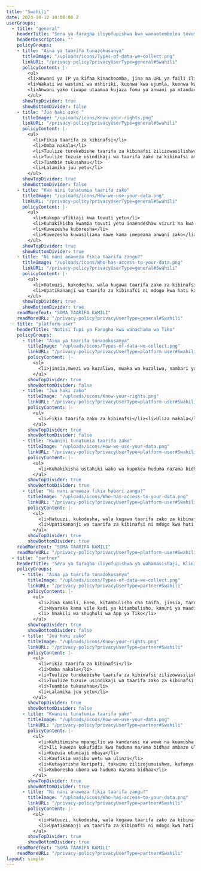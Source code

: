 ```yaml
---
title: "Swahili"
date: 2023-10-12 10:00:00 Z
userGroups:
  - title: "general"
    headerTitle: "Sera ya faragha iliyofupishwa kwa wanaotembelea tovuti"
    headerDescription: ""
    policyGroups: 
    - title: "Aina ya taarifa tunazokusanya"
      titleImage: "/uploads/icons/Types-of-data-we-collect.png"
      linkURL: "/privacy-policy?privacyUserType=general#Swahili"
      policyContent: |-
        <ul>
        <li>Anwani ya IP ya kifaa kinachoomba, jina na URL ya faili iliyoombwa, tovuti ambayo ufikiaji hupatikana (“URL ya rufaa”), kivinjari kilichotumiwa na, ambapo inahusika mfumo wa uendeshaji wa kifaa chako na kitambulisho cha mtoaji wako wa ufikiaji.</li>
        <li>Wakati wa wastani wa ushiriki, kuonwa kwa ujumla, kuonwa kwa ukurasa, shughuli kwa wakati, watumizi kwa kila nchi na mji (baada tu ya kupeana ruhusa ya kutumia cookies)</li>
        <li>Anwani yako (iwapo utaamua kujaza fomu ya anwani ya mtandaoni)</li>
        </ul>
      showTopDivider: true
      showBottomDivider: false
    - title: "Jua haki zako "
      titleImage: "/uploads/icons/Know-your-rights.png"
      linkURL: "/privacy-policy?privacyUserType=general#Swahili"
      policyContent: |-
        <ul>
          <li>Fikia taarifa za kibinafsi</li>
          <li>Omba nakala</li>
          <li>Tuulize turekebishe taarifa za kibinafsi zilizowasilishwa kwetu</li>
          <li>Tuulize tuzuie usindikaji wa taarifa zako za kibinafsi ama kupinga usindikaji wao</li>
          <li>Tuambie tukusahau</li>
          <li>Lalamika juu yetu</li>
        </ul>
      showTopDivider: true
      showBottomDivider: false
    - title: "Kwa nini tunatumia taarifa zako"
      titleImage: "/uploads/icons/How-we-use-your-data.png"
      linkURL: "/privacy-policy?privacyUserType=general#Swahili"
      policyContent: |-
        <ul>
          <li>Kukupa ufikiaji kwa tovuti yetu</li>
          <li>Kuhakikisha kwamba tovuti yetu inaendeshaw vizuri na kwa njia salama</li>
          <li>Kuwezesha kuboresha</li>
          <li>Kuwezesha kuwasiliana nawe kama imepeana anwani zako</li>
        </ul>
      showTopDivider: true
      showBottomDivider: true
    - title: "Ni nani anaweza fikia taarifa zangu?"
      titleImage: "/uploads/icons/Who-has-access-to-your-data.png"
      linkURL: "/privacy-policy?privacyUserType=general#Swahili"
      policyContent: |-
        <ul>
          <li>Hatuuzi, kukodesha, wala kugawa taarifa zako za kibinafsi kwa madhumuni ya kibiashara (Ikiwemo masoko ya moja kwa moja)</li>
          <li>Upatikananji wa taarifa za kibinafsi ni mdogo kwa hati kali kwa msingi wa kutaka kujua na hupeanwa kwa baadhi ya wafanyikazi wetu na/ama wahusika wa tatu tunaofanya kazi nao ambao wamefungwa na usiri</li>
        </ul>
      showTopDivider: true
      showBottomDivider: true
    readMoreText: "SOMA TAARIFA KAMILI"
    readMoreURL: "/privacy-policy?privacyUserType=general#Swahili"
  - title: "platform-user"
    headerTitle: "Notisi fupi ya Faragha kwa wanachama wa Tiko"
    policyGroups: 
      - title: "Aina ya taarifa tunazokusanya"
        titleImage: "/uploads/icons/Types-of-data-we-collect.png"
        linkURL: "/privacy-policy?privacyUserType=platform-user#Swahili"
        policyContent: |-
          <ul>
            <li>jinsia,mwezi wa kuzaliwa, mwaka wa kuzaliwa, nambari ya simu (kama unayo na unataka kupeana)</li><li>Aina ya huduma na/ama bidhaa ambayo umepokea pamoja na tarehe na kituo ulichotembelea, Miles za Tiko ambazo ulituzwa</li><li>Mfano wa sauti (katika baadhi ya kesi)</li>
          </ul>
        showTopDivider: true
        showBottomDivider: false
      - title: "Jua haki zako"
        titleImage: "/uploads/icons/Know-your-rights.png"
        linkURL: "/privacy-policy?privacyUserType=platform-user#Swahili"
        policyContent: |-
          <ul>
            <li>Fikia taarifa zako za kibinafsi</li><li>Uliza nakala</li><li>Tuulize turekebishe taarifa za kibinafsi zilizowasilishwa kwetu</li><li>Tuombe tukusahau</li><li>Lalamika juu yetu</li>
          </ul>
        showTopDivider: true
        showBottomDivider: false
      - title: "Kwanini tunatumia taarifa zako"
        titleImage: "/uploads/icons/How-we-use-your-data.png"
        linkURL: "/privacy-policy?privacyUserType=platform-user#Swahili"
        policyContent: |-
          <ul>
            <li>Kuhakikisha ustahiki wako wa kupokea huduma na/ama bidhaa</li><li>Ili kuweza kufidia wanao toa huduma na wachuuzi wa huduma na/ama bidhaa ambazo umepokea</li><li>Ili kukuzawadi Miles za Tiko</li><li>Ili kuwasiliana na wewe kukuza huduma,bidhaa na/ama ujumbe ambao tuaamini unaweza kuwa wa kuvutia kwako</li><li>Kuboresha bidhaa/huduma ambazo unapokea</li><li>Kuzuia utumizi mbaya,m kufanya utafitix, kutayarisha takwimu zilizojumuishwa, na kuwa chini ya ukaguzi</li>
          </ul>
        showTopDivider: true
        showBottomDivider: true
      - title: "Ni nani anaweza fikia habari zangu?"
        titleImage: "/uploads/icons/Who-has-access-to-your-data.png"
        linkURL: "/privacy-policy?privacyUserType=platform-user#Swahili"
        policyContent: |-
          <ul>
            <li>Hatuuzi, kukodesha, wala kugawa taarifa zako za kibinafsi kwa madhumuni ya kibiashara</li>
            <li>Upatikananji wa taarifa za kibinafsi ni mdogo kwa hati kali kwa msingi wa kutaka kujua na hupeanwa kwa baadhi ya wafanyikazi wetu na/ama wahusika wa tatu tunaofanya kazi nao ambao wamefungwa na usiri</li>
          </ul>
        showTopDivider: true
        showBottomDivider: true
    readMoreText: "SOMA TAARIFA KAMILI"
    readMoreURL: "/privacy-policy?privacyUserType=platform-user#Swahili"
  - title: "partner"
    headerTitle: "Sera ya faragha iliyofupishwa ya wahamasishaji, Kliniki na duka za dawa."
    policyGroups: 
      - title: "Aina ya taarifa tunazokusanya"
        titleImage: "/uploads/icons/Types-of-data-we-collect.png"
        linkURL: "/privacy-policy?privacyUserType=partner#Swahili"
        policyContent: |-
          <ul>
            <li>Jina kamili, Eneo, kitambulisho cha taifa, jinsia, tarehe ya kuzaliwa, nambari ya simu ya rununu, picha ya uso (kwa kusudi la kutambua uso)</li>
            <li>Nyaraka kama vile kadi ya kitambulisho, kanuni ya maadili iliyotiwa sahihi, barua ya makubaliano.</li>
            <li> Unakili wa shughuli wa App ya Tiko</li>
          </ul>
        showTopDivider: true
        showBottomDivider: false
      - title: "Jua Haki zako"
        titleImage: "/uploads/icons/Know-your-rights.png"
        linkURL: "/privacy-policy?privacyUserType=partner#Swahili"
        policyContent: |-
          <ul>
            <li>Fikia taarifa za kibinafsi</li>
            <li>Omba nakala</li>
            <li>Tuulize turekebishe taarifa za kibinafsi zilizowasilishwa kwetu.</li>
            <li>Tuulize tuzuie usindikaji wa taarifa zako za kibinafsi ama kupinga usindikaji wao.</li>
            <li>Tuambie tukusahau</li>
            <li>Lalamika juu yetu</li>
          </ul>
        showTopDivider: true
        showBottomDivider: false
      - title: "Kwanini tunatumia taarifa yako"
        titleImage: "/uploads/icons/How-we-use-your-data.png"
        linkURL: "/privacy-policy?privacyUserType=partner#Swahili"
        policyContent: |-
          <ul>
            <li>Kuhitimisha mpangilio wa kandarasi na wewe na kuamusha akaunti yako kwa jukwaa la Tiko</li>
            <li>Ili kuweza kukufidia kwa huduma na/ama bidhaa ambazo ulizitoa.</li>
            <li>Kuzuia utumiaji mbaya</li>
            <li>Kaufikia wajibu wetu wa ulinzi</li>
            <li>Kutayarisha kuripoti, takwimu zilizojumuishwa, kufanya utafiti na kwa chini ya ukaguzi</li>
            <li>Kuboresha ubora wa huduma na/ama bidhaa</li>
          </ul>
        showTopDivider: true
        showBottomDivider: true
      - title: "Ni nani anaweza fikia taarifa zangu?"
        titleImage: "/uploads/icons/Who-has-access-to-your-data.png"
        linkURL: "/privacy-policy?privacyUserType=partner#Swahili"
        policyContent: |-
          <ul>
            <li>Hatuuzi, kukodesha, wala kugawa taarifa zako za kibinafsi kwa madhumuni ya kibiashara (Ikiwemo masoko ya moja kwa moja).</li>
            <li>Upatikananji wa taarifa za kibinafsi ni mdogo kwa hati kali kwa msingi wa kutaka kujua na inagawanywa kwa baadhi ya wafanyikazi wetu na/ama wahusika wa tatu tunaofanya kazi nao ambao wamefungwa na mkataba wa usiri na kutofichua.</li>
          </ul>
        showTopDivider: true
        showBottomDivider: true
    readMoreText: "SOMA TAARIFA KAMILI"
    readMoreURL: "/privacy-policy?privacyUserType=partner#Swahili"
layout: simple
---
```


